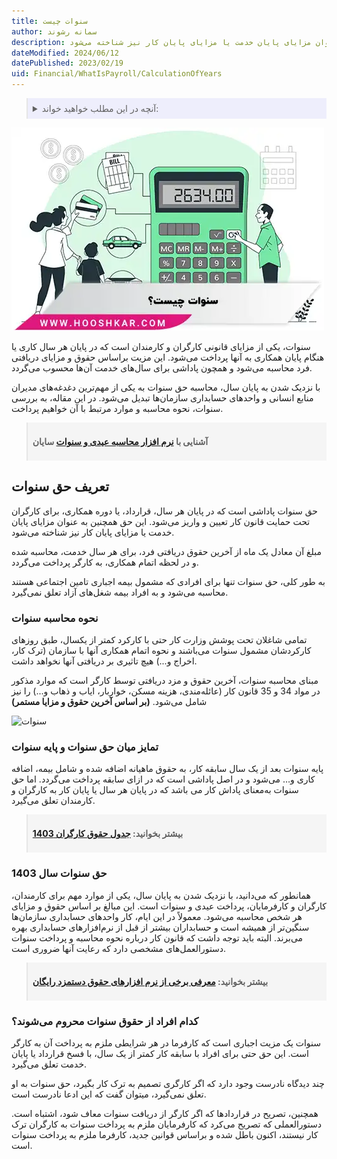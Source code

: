 ```yaml
---
title: سنوات چیست
author: سمانه رشوند
description: پاداشی که در پایان هر سال، قرارداد، یا دوره همکاری، برای کارگران تحت حمایت قانون کار تعیین و واریز می‌شود. این حق همچنین به عنوان مزایای پایان خدمت یا مزایای پایان کار نیز شناخته می‌شود.
dateModified: 2024/06/12
datePublished: 2023/02/19
uid: Financial/WhatIsPayroll/CalculationOfYears
---
```

<blockquote style="background-color:#eeeefc; padding:0.5rem">
<details>
  <summary>آنچه در این مطلب خواهید خواند:</summary>
  <ul>
    <li>تعریف حق سنوات</li>
    <li>نحوه محاسبه سنوات</li>
    <li>تمایز میان حق سنوات و پایه سنوات</li>
    <li>حق سنوات سال 1403</li>
    <li>کدام افراد از حقوق سنوات محروم می‌شوند؟</li>
  </ul>
</details>

</blockquote>

![سنوات چیست](./Images/CalculationOfYears-02.webp)

سنوات، یکی از مزایای قانونی کارگران و کارمندان است که در پایان هر سال کاری یا هنگام پایان همکاری به آنها پرداخت می‌شود. این مزیت براساس حقوق و مزایای دریافتی فرد محاسبه می‌شود و همچون پاداشی برای سال‌های خدمت آن‌ها محسوب می‌گردد. 

با نزدیک شدن به پایان سال، محاسبه حق سنوات به یکی از مهم‌ترین دغدغه‌های مدیران منابع انسانی و واحدهای حسابداری سازمان‌ها تبدیل می‌شود.
در این مقاله، به بررسی سنوات، نحوه محاسبه و موارد مرتبط با آن خواهیم پرداخت.

<blockquote style="background-color:#f5f5f5; padding:0.5rem">
<p><strong>آشنایی با <a href="https://www.hooshkar.com/Software/Sayan/Module/Payroll" target="_blank">نرم افزار محاسبه عیدی و سنوات</a> سایان</strong></p></blockquote>

## تعریف حق سنوات

حق سنوات پاداشی است که در پایان هر سال، قرارداد، یا دوره همکاری، برای کارگران تحت حمایت قانون کار تعیین و واریز می‌شود. این حق همچنین به عنوان مزایای پایان خدمت یا مزایای پایان کار نیز شناخته می‌شود. 

مبلغ آن معادل یک ماه از آخرین حقوق دریافتی فرد، برای هر سال خدمت، محاسبه شده و در لحظه اتمام همکاری، به کارگر پرداخت می‌گردد.

به طور کلی، حق سنوات تنها برای افرادی که مشمول بیمه اجباری تامین اجتماعی هستند محاسبه می‌شود و به افراد بیمه شغل‌های آزاد تعلق نمی‌گیرد.

###  نحوه محاسبه سنوات

تمامی شاغلان تحت پوشش وزارت کار حتی با کارکرد کمتر از یکسال، طبق روزهای کارکردشان مشمول سنوات می‌باشند و نحوه اتمام همکاری آنها با سازمان (ترک کار، اخراج و...) هیچ تاثیری بر دریافتی آنها نخواهد داشت.

مبنای محاسبه سنوات، آخرین حقوق و مزد دریافتی توسط کارگر است که موارد مذکور در مواد 34 و 35 قانون کار (عائله‌مندی، هزینه مسکن، خواربار، ایاب و ذهاب و...) را نیز شامل می‌شود. **(بر اساس آخرین حقوق و مزایا مستمر)**


![سنوات](./Images/CalculationOfYears.webp)

### تمایز میان حق سنوات و پایه سنوات

 پایه سنوات بعد از یک سال سابقه کار، به حقوق ماهیانه اضافه شده و شامل بیمه، اضافه کاری و… می‌شود و در اصل پاداشی است که در ازای سابقه پرداخت می‌گردد. اما حق سنوات به‌معنای پاداش کار می باشد که در پایان هر سال یا پایان کار به کارگران و کارمندان تعلق می‌گیرد.

<blockquote style="background-color:#f5f5f5; padding:0.5rem">
<p><strong>بیشتر بخوانید: <a href="https://www.hooshkar.com/Wiki/Payroll/Payroll1403" target="_blank">جدول حقوق کارگران 1403</a></strong></p></blockquote>

### حق سنوات سال 1403
همانطور که می‌دانید، با نزدیک شدن به پایان سال، یکی از موارد مهم برای کارمندان، کارگران و کارفرمایان، پرداخت عیدی و سنوات است. این مبالغ بر اساس حقوق و مزایای هر شخص محاسبه می‌شود. معمولاً در این ایام، کار واحدهای حسابداری سازمان‌ها سنگین‌تر از همیشه است و حسابداران بیشتر از قبل از نرم‌افزارهای حسابداری بهره می‌برند. 
البته باید توجه داشت که قانون کار درباره نحوه محاسبه و پرداخت سنوات دستورالعمل‌های مشخصی دارد که رعایت آنها ضروری است. 

<blockquote style="background-color:#f5f5f5; padding:0.5rem">
<strong><p>بیشتر بخوانید: <a href="https://www.hooshkar.com/Wiki/Financial/ReviewFreePaidVersionsPayrollSoftware" target="_blank"> معرفی برخی از نرم افزارهای حقوق دستمزد رایگان</a></strong></p></blockquote>


### کدام افراد از حقوق سنوات محروم می‌شوند؟

سنوات یک مزیت اجباری است که کارفرما در هر شرایطی ملزم به پرداخت آن به کارگر است. این حق حتی برای افراد با سابقه کار کمتر از یک سال، با فسخ قرارداد یا پایان خدمت تعلق می‌گیرد. 

چند دیدگاه نادرست وجود دارد که اگر کارگری تصمیم به ترک کار بگیرد، حق سنوات به او تعلق نمی‌گیرد، میتوان گفت که این ادعا نادرست است. 

همچنین، تصریح در قراردادها که اگر کارگر از دریافت سنوات معاف شود، اشتباه است. دستورالعملی که تصریح می‌کرد که کارفرمایان ملزم به پرداخت سنوات به کارگران ترک کار نیستند، اکنون باطل شده و براساس قوانین جدید، کارفرما ملزم به پرداخت سنوات است.